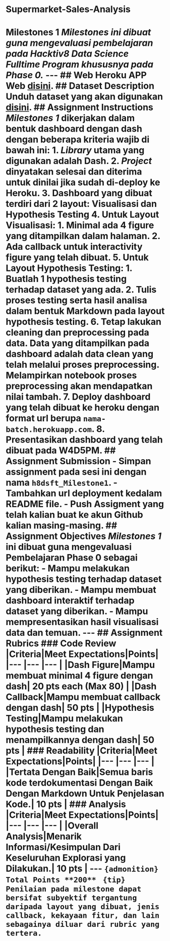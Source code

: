 # Supermarket-Sales-Analysis
# Milestones 1  _Milestones ini dibuat guna mengevaluasi pembelajaran pada Hacktiv8 Data Science Fulltime Program khususnya pada Phase 0._  --- ## Web Heroku APP  Web [disini](https://hafidz-006.herokuapp.com/). ## Dataset Description  Unduh dataset yang akan digunakan [disini](https://www.kaggle.com/aungpyaeap/supermarket-sales).  ## Assignment Instructions  *Milestones 1* dikerjakan dalam bentuk dashboard dengan dash dengan beberapa **kriteria wajib** di bawah ini:  1. *Library* utama yang digunakan adalah **Dash**. 2. *Project* dinyatakan selesai dan diterima untuk dinilai jika sudah di-deploy ke Heroku. 3. Dashboard yang dibuat terdiri dari 2 layout: Visualisasi dan Hypothesis Testing 4. Untuk Layout Visualisasi:    1. Minimal ada 4 figure yang ditampilkan dalam halaman.    2. Ada callback untuk interactivity figure yang telah dibuat. 5. Untuk Layout Hypothesis Testing:    1. Buatlah 1 hypothesis testing terhadap dataset yang ada.    2. Tulis proses testing serta hasil analisa dalam bentuk Markdown pada layout hypothesis testing. 6. Tetap lakukan cleaning dan preprocessing pada data. Data yang ditampilkan pada dashboard adalah data clean yang telah melalui proses preprocessing. Melampirkan notebook proses preprocessing akan mendapatkan nilai tambah. 7. Deploy dashboard yang telah dibuat ke heroku dengan format url berupa `nama-batch.herokuapp.com`. 8. Presentasikan dashboard yang telah dibuat pada W4D5PM.  ## Assignment Submission  - Simpan assignment pada sesi ini dengan nama `h8dsft_Milestone1`. - Tambahkan url deployment kedalam README file. - Push Assigment yang telah kalian buat ke akun Github kalian masing-masing.  ## Assignment Objectives  *Milestones 1* ini dibuat guna mengevaluasi Pembelajaran Phase 0 sebagai berikut:  - Mampu melakukan hypothesis testing terhadap dataset yang diberikan. - Mampu membuat dashboard interaktif terhadap dataset yang diberikan. - Mampu mempresentasikan hasil visualisasi data dan temuan.  ---  ## Assignment Rubrics  ### Code Review  |Criteria|Meet Expectations|Points| |--- |--- |--- | |Dash Figure|Mampu membuat minimal 4 figure dengan dash| 20 pts each (Max 80) | |Dash Callback|Mampu membuat callback dengan dash| 50 pts | |Hypothesis Testing|Mampu melakukan hypothesis testing dan menampilkannya dengan dash| 50 pts |  ### Readability  |Criteria|Meet Expectations|Points| |--- |--- |--- | |Tertata Dengan Baik|Semua baris kode terdokumentasi Dengan Baik Dengan Markdown Untuk Penjelasan Kode.| 10 pts |  ### Analysis  |Criteria|Meet Expectations|Points| |--- |--- |--- | |Overall Analysis|Menarik Informasi/Kesimpulan Dari Keseluruhan Explorasi yang Dilakukan.| 10 pts |  ---  ```{admonition} Total Points **200** ```  ```{tip} Penilaian pada milestone dapat bersifat subyektif tergantung daripada layout yang dibuat, jenis callback, kekayaan fitur, dan lain sebagainya diluar dari rubric yang tertera. ```
